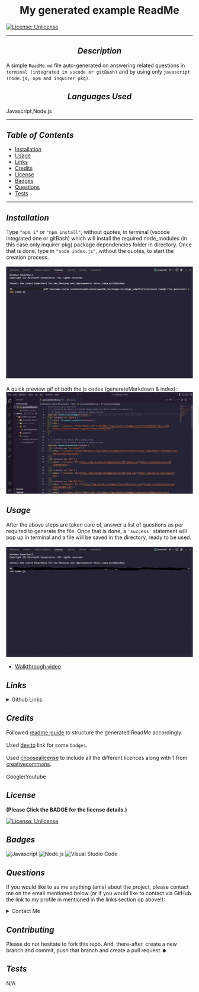 
# <div align="center"> **My generated example ReadMe** </div>

[![License: Unlicense](https://img.shields.io/badge/License-Unlicense-blue.svg)](https://choosealicense.com/licenses/unlicense/)

---

## <div align="center"> *Description* </div>

  A simple `ReadMe.md` file auto-generated on answering related questions in `terminal (integrated in vscode or gitBash)` and by using only `javascript (node.js, npm and inquirer pkg)`.

## <div align="center"> *Languages Used* </div>

  Javascript,Node.js

---

## *Table of Contents*

* [Installation](#Installation)
* [Usage](#Usage)
* [Links](#Links)
* [Credits](#Credits)
* [License](#License)
* [Badges](#Badges)
* [Questions](#Questions)
* [Tests](#Tests)

---

## *Installation*

  Type `"npm i"` or `"npm install"`, without quotes, in terminal (vscode integrated one or gitBash) which will install the required node_modules (in this case only inquirer pkg) package dependencies folder in directory. Once that is done, type in `"node index.js"`, without the quotes, to start the creation process.  </br></br>  ![NodeCommand](../media/NodeCmd.jpg)  </br></br>  A quick preview gif of both the js codes (generateMarkdown & index): ![CodePreview](../media/IndexandGenerateMarkdownCodesPreview.gif)

## *Usage*

  After the above steps are taken care of, answer a list of questions as per required to generate the file. Once that is done, a `'success'` statement will pop up in terminal and a file will be saved in the directory, ready to be used.  </br></br>  ![UsageProcess](../media/Terminal_NodeInitialize-to-ReadMeSavedSuccessfully.gif)

* [Walkthrough video](../media/)

## *Links*

<details>

<summary>Github Links</summary>

>[Professional-ReadMe-file-generator](https://github.com/A-N26/professional-readme-file-generator)

* >N/A

</details>

## *Credits*

  Followed [readme-guide](https://coding-boot-camp.github.io/full-stack/github/professional-readme-guide) to structure the generated ReadMe accordingly.  </br></br>  Used [dev.to](https://dev.to/envoy_/150-badges-for-github-pnk#ide) link for some `badges`.  </br></br>  Used [choosealicense](https://choosealicense.com/) to include all the different licences along with 1 from [creativecommons](https://creativecommons.org/publicdomain/mark/1.0/).  </br></br>  Google/Youtube

## *License*

  **(Please Click the BADGE for the license details.)**

  [![License: Unlicense](https://img.shields.io/badge/License-Unlicense-blue.svg)](https://choosealicense.com/licenses/unlicense/)

## *Badges*

  ![Javascript](https://img.shields.io/badge/JavaScript-323330?style=for-the-badge&logo=javascript&logoColor=F7DF1E)  ![Node.js](https://img.shields.io/badge/Node.js-43853D?style=for-the-badge&logo=node.js&logoColor=white)  ![Visual Studio Code](https://img.shields.io/badge/Visual_Studio_Code-0078D4?style=for-the-badge&logo=visual%20studio%20code&logoColor=white)

## *Questions*

If you would like to as me anything (ama) about the project, please contact me on the email mentioned below (or if you would like to contact via GitHub the link to my profile in mentioned in the links section up above!):

<details>

<summary>Contact Me</summary>

* [A-N26](https://github.com/A-N26)

* [My e-mail](A-N26@github.com)

</details>

## *Contributing*

  Please do not hesitate to fork this repo. And, there-after, create a new branch and commit, push that branch and create a pull request.☻

## *Tests*

  N/A
